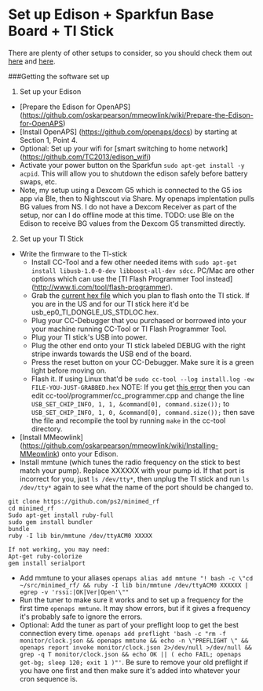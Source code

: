 
# Set up Edison + Sparkfun Base Board + TI Stick
There are plenty of other setups to consider, so you should check them out [here](https://github.com/oskarpearson/mmeowlink/wiki) and [here](https://github.com/openaps/docs).

###Getting the software set up
1. Set up your Edison
  * [Prepare the Edison for OpenAPS] (https://github.com/oskarpearson/mmeowlink/wiki/Prepare-the-Edison-for-OpenAPS)
  * [Install OpenAPS] (https://github.com/openaps/docs) by starting at Section 1, Point 4. 
  * Optional: Set up your wifi for [smart switching to home network] (https://github.com/TC2013/edison_wifi)
  * Activate your power button on the Sparkfun ```sudo apt-get install -y acpid```. This will allow you to shutdown the edison safely before battery swaps, etc.
  * Note, my setup using a Dexcom G5 which is connected to the G5 ios app via Ble, then to Nightscout via Share. My openaps implentation pulls BG values from NS. I do not have a Dexcom Receiver as part of the setup, nor can I do offline mode at this time. TODO: use Ble on the Edison to receive BG values from the Dexcom G5 transmitted directly.
2. Set up your TI Stick
  * Write the firmware to the TI-stick
    * Install CC-Tool and a few other needed items with ```sudo apt-get install libusb-1.0-0-dev libboost-all-dev sdcc```. PC/Mac are other options which can use the [TI Flash Programmer Tool instead] (http://www.ti.com/tool/flash-programmer).
    * Grab the [current hex file](https://github.com/ps2/subg_rfspy/releases) which you plan to flash onto the TI stick. If you are in the US and for our TI stick here it'd be usb_ep0_TI_DONGLE_US_STDLOC.hex.
    * Plug your CC-Debugger that you purchased or borrowed into your your machine running CC-Tool or TI Flash Programmer Tool.
    * Plug your TI stick's USB into power.
    * Plug the other end onto your TI stick labeled DEBUG with the right stripe inwards towards the USB end of the board.
    * Press the reset button on your CC-Debugger. Make sure it is a green light before moving on.
    * Flash it. If using Linux that'd be ```sudo cc-tool --log install.log -ew FILE-YOU-JUST-GRABBED.hex``` NOTE: If you get [this error](http://sourceforge.net/p/cctool/discussion/general/thread/8f70cec7/) then you can edit cc-tool/programmer/cc_programmer.cpp and change the line ```USB_SET_CHIP_INFO, 1, 1, &command[0], command.size());``` to ```USB_SET_CHIP_INFO, 1, 0, &command[0], command.size());``` then save the file and recompile the tool by running ```make``` in the cc-tool directory.
  * [Install MMeowlink] (https://github.com/oskarpearson/mmeowlink/wiki/Installing-MMeowlink) onto your Edison.
  * Install mmtune (which tunes the radio frequency on the stick to best match your pump). Replace XXXXXX with your pump id. If that port is incorrect for you, just `ls /dev/tty*`, then unplug the TI stick and run `ls /dev/tty*` again to see what the name of the port should be changed to.
```
git clone https://github.com/ps2/minimed_rf
cd minimed_rf
Sudo apt-get install ruby-full
sudo gem install bundler
bundle
ruby -I lib bin/mmtune /dev/ttyACM0 XXXXX

If not working, you may need:
Apt-get ruby-colorize
gem install serialport
```
  * Add mmtune to your aliases ```openaps alias add mmtune "! bash -c \"cd ~/src/minimed_rf/ && ruby -I lib bin/mmtune /dev/ttyACM0 XXXXXX | egrep -v 'rssi:|OK|Ver|Open'\""```
  * Run the tuner to make sure it works and to set up a frequency for the first time ```openaps mmtune```. It may show errors, but if it gives a frequency it's probably safe to ignore the errors.
  * Optional: Add the tuner as part of your preflight loop to get the best connection every time. ```openaps add preflight 'bash -c "rm -f monitor/clock.json && openaps mmtune && echo -n \"PREFLIGHT \" && openaps report invoke monitor/clock.json 2>/dev/null >/dev/null && grep -q T monitor/clock.json && echo OK || ( echo FAIL; openaps get-bg; sleep 120; exit 1 )"'```. Be sure to remove your old preflight if you have one first and then make sure it's added into whatever your cron sequence is.
